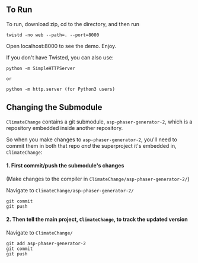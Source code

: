 ## To Run

To run, download zip, cd to the directory, and then run

	twistd -no web --path=. --port=8000

Open localhost:8000 to see the demo. Enjoy.

If you don't have Twisted, you can also use:

	python -m SimpleHTTPServer

	or

	python -m http.server (for Python3 users)


## Changing the Submodule

`ClimateChange` contains a git submodule, `asp-phaser-generator-2`, which is a repository embedded inside another repository. 

So when you make changes to `asp-phaser-generator-2`, you'll need to commit them in both that repo _and_ the superproject it's embedded in, `ClimateChange`: 

#### 1. First commit/push the submodule's changes

(Make changes to the compiler in `ClimateChange/asp-phaser-generator-2/`)

Navigate to `ClimateChange/asp-phaser-generator-2/`
```
git commit
git push
```

#### 2. Then tell the main project, `ClimateChange`, to track the updated version 

Navigate to `ClimateChange/`
```
git add asp-phaser-generator-2
git commit
git push
```
